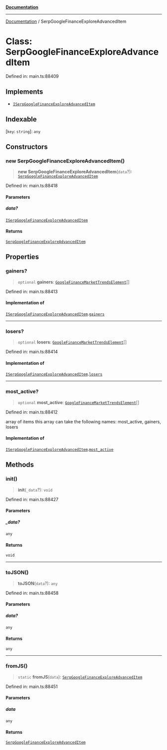 [**Documentation**](../README.md)

***

[Documentation](../README.md) / SerpGoogleFinanceExploreAdvancedItem

# Class: SerpGoogleFinanceExploreAdvancedItem

Defined in: main.ts:88409

## Implements

- [`ISerpGoogleFinanceExploreAdvancedItem`](../interfaces/ISerpGoogleFinanceExploreAdvancedItem.md)

## Indexable

\[`key`: `string`\]: `any`

## Constructors

### new SerpGoogleFinanceExploreAdvancedItem()

> **new SerpGoogleFinanceExploreAdvancedItem**(`data`?): [`SerpGoogleFinanceExploreAdvancedItem`](SerpGoogleFinanceExploreAdvancedItem.md)

Defined in: main.ts:88418

#### Parameters

##### data?

[`ISerpGoogleFinanceExploreAdvancedItem`](../interfaces/ISerpGoogleFinanceExploreAdvancedItem.md)

#### Returns

[`SerpGoogleFinanceExploreAdvancedItem`](SerpGoogleFinanceExploreAdvancedItem.md)

## Properties

### gainers?

> `optional` **gainers**: [`GoogleFinanceMarketTrendsElement`](GoogleFinanceMarketTrendsElement.md)[]

Defined in: main.ts:88413

#### Implementation of

[`ISerpGoogleFinanceExploreAdvancedItem`](../interfaces/ISerpGoogleFinanceExploreAdvancedItem.md).[`gainers`](../interfaces/ISerpGoogleFinanceExploreAdvancedItem.md#gainers)

***

### losers?

> `optional` **losers**: [`GoogleFinanceMarketTrendsElement`](GoogleFinanceMarketTrendsElement.md)[]

Defined in: main.ts:88414

#### Implementation of

[`ISerpGoogleFinanceExploreAdvancedItem`](../interfaces/ISerpGoogleFinanceExploreAdvancedItem.md).[`losers`](../interfaces/ISerpGoogleFinanceExploreAdvancedItem.md#losers)

***

### most\_active?

> `optional` **most\_active**: [`GoogleFinanceMarketTrendsElement`](GoogleFinanceMarketTrendsElement.md)[]

Defined in: main.ts:88412

array of items
this array can take the following names: most_active, gainers, losers

#### Implementation of

[`ISerpGoogleFinanceExploreAdvancedItem`](../interfaces/ISerpGoogleFinanceExploreAdvancedItem.md).[`most_active`](../interfaces/ISerpGoogleFinanceExploreAdvancedItem.md#most_active)

## Methods

### init()

> **init**(`_data`?): `void`

Defined in: main.ts:88427

#### Parameters

##### \_data?

`any`

#### Returns

`void`

***

### toJSON()

> **toJSON**(`data`?): `any`

Defined in: main.ts:88458

#### Parameters

##### data?

`any`

#### Returns

`any`

***

### fromJS()

> `static` **fromJS**(`data`): [`SerpGoogleFinanceExploreAdvancedItem`](SerpGoogleFinanceExploreAdvancedItem.md)

Defined in: main.ts:88451

#### Parameters

##### data

`any`

#### Returns

[`SerpGoogleFinanceExploreAdvancedItem`](SerpGoogleFinanceExploreAdvancedItem.md)
